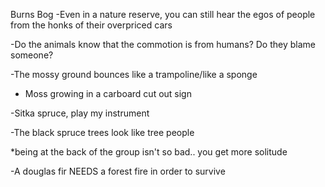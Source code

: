 Burns Bog 
-Even in a nature reserve, you can still hear the egos of people from the honks of their overpriced cars

-Do the animals know that the commotion is from humans? Do they blame someone?

-The mossy ground bounces like a trampoline/like a sponge

- Moss growing in a carboard cut out sign 

-Sitka spruce, play my instrument 

-The black spruce trees look like tree people

*being at the back of the group isn't so bad.. you get more solitude

-A douglas fir NEEDS a forest fire in order to survive 
